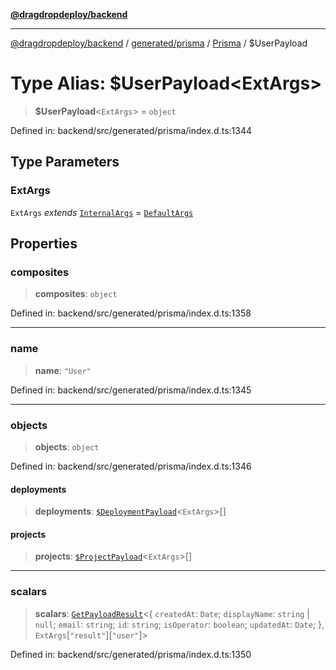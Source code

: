 [**@dragdropdeploy/backend**](../../../../../README.md)

***

[@dragdropdeploy/backend](../../../../../README.md) / [generated/prisma](../../../README.md) / [Prisma](../README.md) / $UserPayload

# Type Alias: $UserPayload\<ExtArgs\>

> **$UserPayload**\<`ExtArgs`\> = `object`

Defined in: backend/src/generated/prisma/index.d.ts:1344

## Type Parameters

### ExtArgs

`ExtArgs` *extends* [`InternalArgs`](../../../runtime/library/type-aliases/InternalArgs.md) = [`DefaultArgs`](../../../runtime/library/type-aliases/DefaultArgs.md)

## Properties

### composites

> **composites**: `object`

Defined in: backend/src/generated/prisma/index.d.ts:1358

***

### name

> **name**: `"User"`

Defined in: backend/src/generated/prisma/index.d.ts:1345

***

### objects

> **objects**: `object`

Defined in: backend/src/generated/prisma/index.d.ts:1346

#### deployments

> **deployments**: [`$DeploymentPayload`]($DeploymentPayload.md)\<`ExtArgs`\>[]

#### projects

> **projects**: [`$ProjectPayload`]($ProjectPayload.md)\<`ExtArgs`\>[]

***

### scalars

> **scalars**: [`GetPayloadResult`](../../../runtime/library/type-aliases/GetPayloadResult.md)\<\{ `createdAt`: `Date`; `displayName`: `string` \| `null`; `email`: `string`; `id`: `string`; `isOperator`: `boolean`; `updatedAt`: `Date`; \}, `ExtArgs`\[`"result"`\]\[`"user"`\]\>

Defined in: backend/src/generated/prisma/index.d.ts:1350
